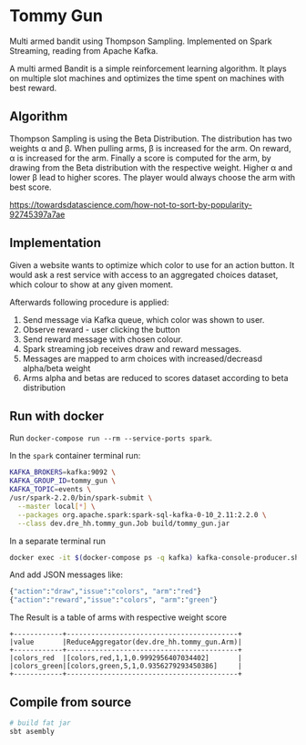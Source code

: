 # Tommy Gun

Multi armed bandit using Thompson Sampling. 
Implemented on Spark Streaming, reading from Apache Kafka.  


A multi armed Bandit is a simple reinforcement learning algorithm. 
It plays on multiple slot machines and optimizes the time spent on machines with best reward.  

## Algorithm

Thompson Sampling is using the Beta Distribution. The distribution has two weights α and β. 
When pulling arms, β is increased for the arm. On reward, α is increased for the arm. Finally 
a score is computed for the arm, by drawing from the Beta distribution with the respective weight.
Higher α and lower β lead to higher scores. The player would always choose the arm with best score.  

https://towardsdatascience.com/how-not-to-sort-by-popularity-92745397a7ae

## Implementation

Given a website wants to optimize which color to use for an action button.
It would ask a rest service with access to an aggregated choices dataset, which 
colour to show at any given moment.  

Afterwards following procedure is applied:    

1. Send message via Kafka queue, which color was shown to user.
2. Observe reward - user clicking the button
3. Send reward message with chosen colour.
4. Spark streaming job receives draw and reward messages.
5. Messages are mapped to arm choices with increased/decreasd alpha/beta weight
6. Arms alpha and betas are reduced to scores dataset according to beta distribution

## Run with docker

Run `docker-compose run --rm --service-ports spark`.

In the `spark` container terminal run:

```bash
KAFKA_BROKERS=kafka:9092 \
KAFKA_GROUP_ID=tommy_gun \
KAFKA_TOPIC=events \
/usr/spark-2.2.0/bin/spark-submit \
  --master local[*] \
  --packages org.apache.spark:spark-sql-kafka-0-10_2.11:2.2.0 \
  --class dev.dre_hh.tommy_gun.Job build/tommy_gun.jar
```

In a separate terminal run

```bash
docker exec -it $(docker-compose ps -q kafka) kafka-console-producer.sh --broker-list localhost:9092 --topic events
```

And add JSON messages like:

```bash
{"action":"draw","issue":"colors", "arm":"red"}
{"action":"reward","issue":"colors", "arm":"green"}
```

The Result is a table of arms with respective weight score
```text
+------------+------------------------------------------+
|value       |ReduceAggregator(dev.dre_hh.tommy_gun.Arm)|
+------------+------------------------------------------+
|colors_red  |[colors,red,1,1,0.9992956407034402]       |
|colors_green|[colors,green,5,1,0.9356279293450386]     |
+------------+------------------------------------------+
```

## Compile from source
```bash
# build fat jar
sbt asembly
```
